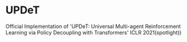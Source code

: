 # UPDeT
Official Implementation of 'UPDeT: Universal Multi-agent Reinforcement Learning via Policy Decoupling with Transformers' ICLR 2021(spotlight))
